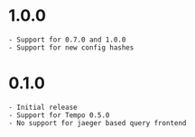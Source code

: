 # 1.0.0

    - Support for 0.7.0 and 1.0.0
    - Support for new config hashes

# 0.1.0

    - Initial release
    - Support for Tempo 0.5.0
    - No support for jaeger based query frontend
